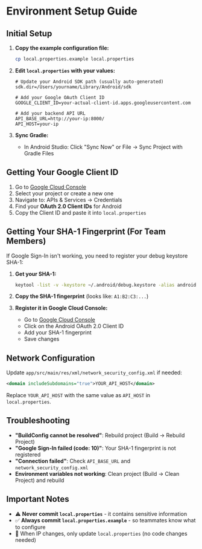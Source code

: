 # Environment Setup Guide

## Initial Setup

1. **Copy the example configuration file:**
   ```bash
   cp local.properties.example local.properties
   ```

2. **Edit `local.properties` with your values:**
   ```properties
   # Update your Android SDK path (usually auto-generated)
   sdk.dir=/Users/yourname/Library/Android/sdk

   # Add your Google OAuth Client ID
   GOOGLE_CLIENT_ID=your-actual-client-id.apps.googleusercontent.com

   # Add your backend API URL
   API_BASE_URL=http://your-ip:8000/
   API_HOST=your-ip
   ```

3. **Sync Gradle:**
   - In Android Studio: Click "Sync Now" or File → Sync Project with Gradle Files

## Getting Your Google Client ID

1. Go to [Google Cloud Console](https://console.cloud.google.com/apis/credentials)
2. Select your project or create a new one
3. Navigate to: APIs & Services → Credentials
4. Find your **OAuth 2.0 Client IDs** for Android
5. Copy the Client ID and paste it into `local.properties`

## Getting Your SHA-1 Fingerprint (For Team Members)

If Google Sign-In isn't working, you need to register your debug keystore SHA-1:

1. **Get your SHA-1:**
   ```bash
   keytool -list -v -keystore ~/.android/debug.keystore -alias androiddebugkey -storepass android -keypass android
   ```

2. **Copy the SHA-1 fingerprint** (looks like: `A1:B2:C3:...`)

3. **Register it in Google Cloud Console:**
   - Go to [Google Cloud Console](https://console.cloud.google.com/apis/credentials)
   - Click on the Android OAuth 2.0 Client ID
   - Add your SHA-1 fingerprint
   - Save changes

## Network Configuration

Update `app/src/main/res/xml/network_security_config.xml` if needed:

```xml
<domain includeSubdomains="true">YOUR_API_HOST</domain>
```

Replace `YOUR_API_HOST` with the same value as `API_HOST` in `local.properties`.

## Troubleshooting

- **"BuildConfig cannot be resolved"**: Rebuild project (Build → Rebuild Project)
- **"Google Sign-In failed (code: 10)"**: Your SHA-1 fingerprint is not registered
- **"Connection failed"**: Check `API_BASE_URL` and `network_security_config.xml`
- **Environment variables not working**: Clean project (Build → Clean Project) and rebuild

## Important Notes

- ⚠️ **Never commit `local.properties`** - it contains sensitive information
- ✅ **Always commit `local.properties.example`** - so teammates know what to configure
- 🔄 When IP changes, only update `local.properties` (no code changes needed)